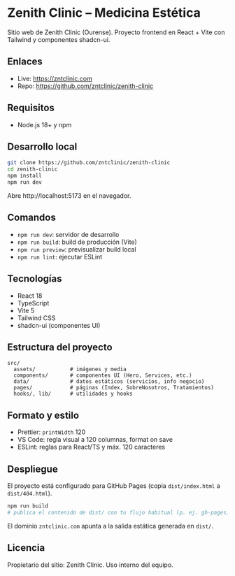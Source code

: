 # Zenith Clinic – Medicina Estética

Sitio web de Zenith Clinic (Ourense). Proyecto frontend en React + Vite con Tailwind y componentes shadcn-ui.

## Enlaces

- Live: https://zntclinic.com
- Repo: https://github.com/zntclinic/zenith-clinic

## Requisitos

- Node.js 18+ y npm

## Desarrollo local

```sh
git clone https://github.com/zntclinic/zenith-clinic
cd zenith-clinic
npm install
npm run dev
```

Abre http://localhost:5173 en el navegador.

## Comandos

- `npm run dev`: servidor de desarrollo
- `npm run build`: build de producción (Vite)
- `npm run preview`: previsualizar build local
- `npm run lint`: ejecutar ESLint

## Tecnologías

- React 18
- TypeScript
- Vite 5
- Tailwind CSS
- shadcn-ui (componentes UI)

## Estructura del proyecto

```
src/
  assets/           # imágenes y media
  components/       # componentes UI (Hero, Services, etc.)
  data/             # datos estáticos (servicios, info negocio)
  pages/            # páginas (Index, SobreNosotros, Tratamientos)
  hooks/, lib/      # utilidades y hooks
```

## Formato y estilo

- Prettier: `printWidth` 120
- VS Code: regla visual a 120 columnas, format on save
- ESLint: reglas para React/TS y máx. 120 caracteres

## Despliegue

El proyecto está configurado para GitHub Pages (copia `dist/index.html` a `dist/404.html`).

```sh
npm run build
# publica el contenido de dist/ con tu flujo habitual (p. ej. gh-pages)
```

El dominio `zntclinic.com` apunta a la salida estática generada en `dist/`.

## Licencia

Propietario del sitio: Zenith Clinic. Uso interno del equipo.
